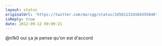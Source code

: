 ```yaml
---
layout: status
originalUrl: 'https://twitter.com/marcgg/status/245811324104355840'
isReply: true
date: 2012-09-12 09:09:21
---
```


@n1k0 oui ça je pense qu'on est d'accord
